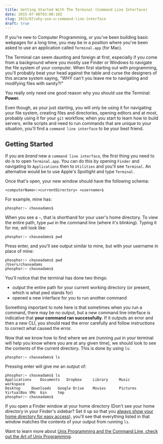 ```yaml
---
title: Getting Started With The Terminal (Command Line Interface)
date: 2015-07-06T03:00:10Z
slug: 2015/07/why-use-a-command-line-interface
draft: true
---
```


If you're new to Computer Programming, or you've been building basic webpages for a long time, you may be in a position where you've been asked to use an application called `Terminal.app` (for Mac).

The Terminal can seem daunting and foreign at first, especially if you come from a background where you mostly use Finder or Windows to navigate the file system of your computer. When first starting out with programming, you'll probably beat your head against the table and curse the designers of this arcane system saying, "WHY can't you leave me to navigating and modifying files with sanity?!"

You really only need one good reason why you should use the Terminal: **Power.**

Even though, as your just starting, you will only be using it for navigating your file system, creating files and directories, opening editors and at most, probably using it for your `git` workflow, when you start to learn how to build servers, write scripts and need to run commands that are unique to your situation, you'll find a `command line interface` to be your best friend.

## Getting Started

If you are _brand_ new a `command line interface`, the first thing you need to do is to open `Terminal.app`. You can do this by opening `Finder` and navigating to `Applications` then to `Utilities` and you'll see `Terminal`. An alternative would be to use Apple's Spotlight and type `Terminal`.

Once that's open, your new window should have the following schema:

    <computerName>:<currentDirectory> <username>$

For example, mine has:

    phosphor:~ chaseadams$

When you see a `~`, that is shorthand for your user's home directory. To view the entire path, type `pwd` in the command line (where it's blinking). Typing it for me, will look like:

    phosphor:~ chaseadams$ pwd

Press enter, and you'll see output similar to mine, but with your username in place of mine:

    phosphor:~ chaseadams$ pwd
    /Users/chaseadams
    phosphor:~ chaseadams$

You'll notice that the terminal has done two things:

- output the entire path for your current working directory  (or present, which is what pwd stands for)
- opened a new interface for you to run another command

Something important to note here is that sometimes when you run a command, there may be no output, but a new command line interface is indicative that **your command ran successfully**. If it outputs an error and then a new CLI, you should read the error carefully and follow instructions to correct what caused the error.

Now that we know how to find where we are (running `pwd` in your terminal will help you know where you are at any given time), we should look to see the contents of the current directory. This is done by using `ls`:

    phosphor:~ chaseadams$ ls

Pressing enter will give _me_ an output of:

    phosphor:~ chaseadams$ ls
    Applications    Documents   Dropbox     Library     Music       workspace
    Desktop     Downloads   Google Drive    Movies      Pictures    VirtualBox VMs  bin     tmp
    phosphor:~ chaseadams$

If you open a Finder window at your home directory (Don't see your home directory in your Finder's sidebar? Set it up so that you [always show your home directory for easy access](2014/01/show-your-macs-hard-drive-in-finder-sidebar-and-on-your-desktop)), you'll see that everything listed in that window matches the contents of your output from running `ls`.

Want to learn more about [Unix Programming and the Command Line, check out the Art of Unix Programming](http://www.faqs.org/docs/artu/).
